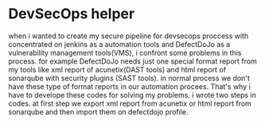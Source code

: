 # DevSecOps helper
when i wanted to create my secure pipeline for devsecops proccess with concentrated on jenkins as a automation tools and DefectDoJo as a vulnerability management tools(VMS), i confront some problems in this process. for example DefectDoJo needs just one special format report from my tools like xml report of acunetix(DAST tools) and html report of sonarqube with security plugins (SAST tools). in normal process we don't have these type of format reports in our automation procees.
That's why i have to develope these codes for solving my problems. i wrote two steps in codes. at first step we export xml report from acunetix or html report from sonarqube and then import them on defectdojo profile.
